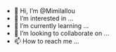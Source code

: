 - 👋 Hi, I’m @Mimilallou
- 👀 I’m interested in ...
- 🌱 I’m currently learning ...
- 💞️ I’m looking to collaborate on ...
- 📫 How to reach me ...

<!---
Mimilallou/Mimilallou is a ✨ special ✨ repository because its `README.md` (this file) appears on your GitHub profile.
You can click the Preview link to take a look at your changes.
--->

